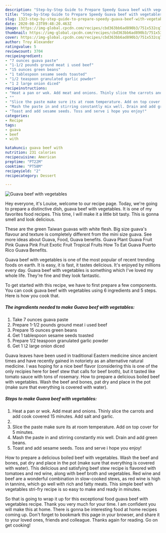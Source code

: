 ```yaml
---
description: "Step-by-Step Guide to Prepare Speedy Guava beef with vegetables"
title: "Step-by-Step Guide to Prepare Speedy Guava beef with vegetables"
slug: 1323-step-by-step-guide-to-prepare-speedy-guava-beef-with-vegetables
date: 2020-08-23T09:48:20.463Z
image: https://img-global.cpcdn.com/recipes/cbd363bb6ad890b3/751x532cq70/guava-beef-with-vegetables-recipe-main-photo.jpg
thumbnail: https://img-global.cpcdn.com/recipes/cbd363bb6ad890b3/751x532cq70/guava-beef-with-vegetables-recipe-main-photo.jpg
cover: https://img-global.cpcdn.com/recipes/cbd363bb6ad890b3/751x532cq70/guava-beef-with-vegetables-recipe-main-photo.jpg
author: Troy Alexander
ratingvalue: 5
reviewcount: 3704
recipeingredient:
- "7 ounces guava paste"
- "1-1/2 pounds ground meat i used beef"
- "15 ounces green beans"
- "1 tablespoon sesame seeds toasted"
- "1/2 teaspoon granulated garlic powder"
- "1 2 large onion diced"
recipeinstructions:
- "Heat a pan or wok. Add meat and onions. Thinly slice the carrots and add cook covered 15 minutes. Add salt and garlic."
- ""
- "Slice the paste make sure its at room temperature. Add on top cover for 5 minutes."
- "Mash the paste in and stirring constantly mix well. Drain and add green beans."
- "Toast and add sesame seeds. Toss and serve i hope you enjoy!"
categories:
- Recipe
tags:
- guava
- beef
- with

katakunci: guava beef with 
nutrition: 231 calories
recipecuisine: American
preptime: "PT22M"
cooktime: "PT58M"
recipeyield: "2"
recipecategory: Dessert

---
```



![Guava beef with vegetables](https://img-global.cpcdn.com/recipes/cbd363bb6ad890b3/751x532cq70/guava-beef-with-vegetables-recipe-main-photo.jpg)

Hey everyone, it's Louise, welcome to our recipe page. Today, we're going to prepare a distinctive dish, guava beef with vegetables. It is one of my favorites food recipes. This time, I will make it a little bit tasty. This is gonna smell and look delicious.

These are the green Taiwan guavas with white flesh. Big size guava&#39;s flavour and texture is completely different from the mini size guava. See more ideas about Guava, Food, Guava benefits. Guava Plant Guava Fruit Pink Guava Pink Fruit Exotic Fruit Tropical Fruits How To Eat Guava Puerto Rico Guava Benefits.

Guava beef with vegetables is one of the most popular of recent trending foods on earth. It is easy, it is fast, it tastes delicious. It's enjoyed by millions every day. Guava beef with vegetables is something which I've loved my whole life. They're fine and they look fantastic.


To get started with this recipe, we have to first prepare a few components. You can cook guava beef with vegetables using 6 ingredients and 5 steps. Here is how you cook that.

<!--inarticleads1-->

##### The ingredients needed to make Guava beef with vegetables:

1. Take 7 ounces guava paste
1. Prepare 1-1/2 pounds ground meat i used beef
1. Prepare 15 ounces green beans
1. Get 1 tablespoon sesame seeds toasted
1. Prepare 1/2 teaspoon granulated garlic powder
1. Get 1 \2 large onion diced


Guava leaves have been used in traditional Eastern medicine since ancient times and have recently gained in notoriety as an alternative natural medicine. I was hoping for a nice beef flavor (considering this is one of the only recipies here for beef stew that calls for beef broth), but it tasted like tomato sauce with tons of rosemary. How to prepare a delicious boiled beef with vegetables. Wash the beef and bones, pat dry and place in the pot (make sure that everything is covered with water). 

<!--inarticleads2-->

##### Steps to make Guava beef with vegetables:

1. Heat a pan or wok. Add meat and onions. Thinly slice the carrots and add cook covered 15 minutes. Add salt and garlic.
1. 
1. Slice the paste make sure its at room temperature. Add on top cover for 5 minutes.
1. Mash the paste in and stirring constantly mix well. Drain and add green beans.
1. Toast and add sesame seeds. Toss and serve i hope you enjoy!


How to prepare a delicious boiled beef with vegetables. Wash the beef and bones, pat dry and place in the pot (make sure that everything is covered with water). This delicious and satisfying beef stew recipe is flavored with tomatoes and red wine, along with beef broth and vegetables. Red wine and beef are a wonderful combination in slow-cooked stews, as red wine is high in tannins, which go well with rich and fatty meats. This simple beef with vegetables stri-fry recipe is so easy to make and ready in minutes. 

So that is going to wrap it up for this exceptional food guava beef with vegetables recipe. Thank you very much for your time. I am confident you will make this at home. There is gonna be interesting food at home recipes coming up. Don't forget to bookmark this page in your browser, and share it to your loved ones, friends and colleague. Thanks again for reading. Go on get cooking!
